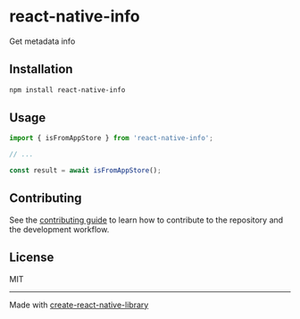 # react-native-info

Get metadata info

## Installation

```sh
npm install react-native-info
```

## Usage

```js
import { isFromAppStore } from 'react-native-info';

// ...

const result = await isFromAppStore();
```

## Contributing

See the [contributing guide](CONTRIBUTING.md) to learn how to contribute to the repository and the development workflow.

## License

MIT

---

Made with [create-react-native-library](https://github.com/callstack/react-native-builder-bob)
